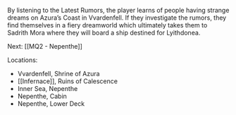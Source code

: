 By listening to the Latest Rumors, the player learns of people having strange dreams on Azura’s Coast in Vvardenfell. If they investigate the rumors, they find themselves in a fiery dreamworld which ultimately takes them to Sadrith Mora where they will board a ship destined for Lyithdonea.

Next: [[MQ2 - Nepenthe]]

Locations: 
* Vvardenfell, Shrine of Azura
* [[Infernace]], Ruins of Calescence
* Inner Sea, Nepenthe
* Nepenthe, Cabin
* Nepenthe, Lower Deck